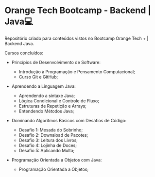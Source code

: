 # Orange Tech Bootcamp - Backend | Java💻

Repositório criado para conteúdos vistos no Bootcamp Orange Tech + | Backend Java.

Cursos concluídos:

- Princípios de Desenvolvimento de Software:
  - Introdução à Programação e Pensamento Computacional;
  - Curso Git e GitHub;

    
- Aprendendo a Linguagem Java:
  - Aprendendo a sintaxe Java;
  - Lógica Condicional e Controle de Fluxo;
  - Estruturas de Repetição e Arrays;
  - Entendendo Métodos Java;
  
- Dominando Algoritmos Básicos com Desafios de Código:
  - Desafio 1: Mesada do Sobrinho;
  - Desafio 2: Downaload de Pacotes;
  - Desafio 3: Leitura dos Livros;
  - Desafio 4: Lojinha de Doces;
  - Desafio 5: Aplicando Multa;

- Programação Orientada a Objetos com Java:
  - Programação Orientada a Objetos;
